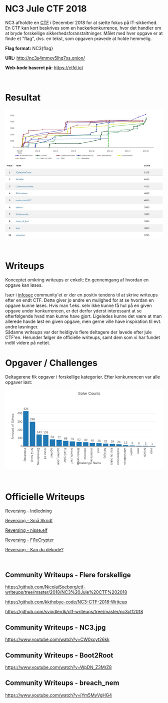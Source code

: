 # NC3 Jule CTF 2018

NC3 afholdte en [CTF](https://en.wikipedia.org/wiki/Capture_the_flag) i December 2018 for at sætte fokus på IT-sikkerhed. En CTF kan kort beskrives som en hackerkonkurrence, hvor det handler om at bryde forskellige sikkerhedsforanstaltninger. Målet med hver opgave er at finde et "flag", dvs. en tekst, som opgaven prøvede at holde hemmelig.

**Flag format:** NC3{flag}

**URL:** http://nc3s4mmxv5lhq7xs.onion/

**Web-kode baseret på:** https://ctfd.io/

&nbsp;
&nbsp;
&nbsp;

# Resultat

![](images/scoreboard2018.jpeg)

&nbsp;
&nbsp;
&nbsp;
&nbsp;



# Writeups

Konceptet omkring writeups er enkelt: En gennemgang af hvordan en opgave kan løses.

Især i [infosec](https://en.wikipedia.org/wiki/Information_security) community'et er der en positiv tendens til at skrive writeups efter en endt CTF. Dette giver jo andre en mulighed for at se hvordan en opgave kunne løses. Hvis man f.eks. selv ikke kunne få hul på en given opgave under konkurrencen, er det derfor yderst interessant at se efterfølgende hvad man kunne have gjort. Ligeledes kunne det være at man allerede havde løst en given opgave, men gerne ville have inspiration til evt. andre løsninger.
<br>
Sådanne writeups var der heldigvis flere deltagere der lavede efter jule CTF'en. Herunder følger de officielle writeups, samt dem som vi har fundet indtil videre på nettet.



# Opgaver / Challenges

Deltagerene fik opgaver i forskellige kategorier. Efter konkurrencen var alle opgaver løst:

![](images/challenges_overview.png)

&nbsp;
&nbsp;
&nbsp;
&nbsp;

# Officielle Writeups

[Reversing - Indledning](opgaver/writeups/reversing_indledning.html.md)

[Reversing - Små Skridt](opgaver/writeups/reversing_små-skridt.html.md)

[Reversing - nisse.elf](opgaver/writeups/nisse.elf.md)

[Reversing - Fi1eCrypter](opgaver/writeups/ransomware_fi1ecrypter.zip.md)

[Reversing - Kan du dekode?](opgaver/writeups/reversing_kan-du-dekode.php.md)


&nbsp;
&nbsp;
&nbsp;
&nbsp;

## Community Writeups - Flere forskellige

https://github.com/NicolaiSoeborg/ctf-writeups/tree/master/2018/NC3%20Jule%20CTF%202018

https://github.com/kkthxbye-code/NC3-CTF-2018-Writeup

https://github.com/svindlerdk/ctf-writeups/tree/master/nc3ctf2018


## Community Writeups - NC3.jpg

https://www.youtube.com/watch?v=CW0xcyt26kk


## Community Writeups - Boot2Root

https://www.youtube.com/watch?v=WpDN_Z3MrZ8


## Community Writeups - breach_nem

https://www.youtube.com/watch?v=jYm5MyVgHG4
